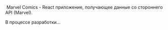  Marvel Comics - React приложение, получающее данные со стороннего API (Marvel).

В процессе разработки...

